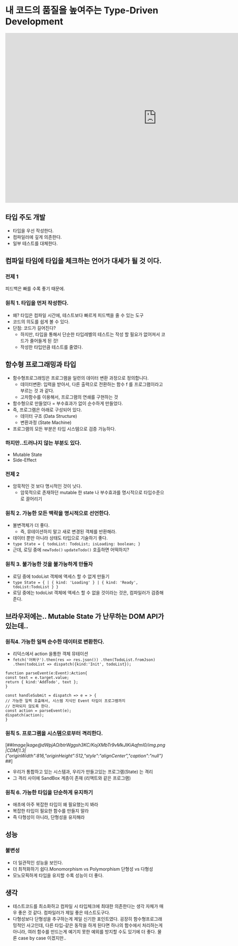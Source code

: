 # 내 코드의 품질을 높여주는 Type-Driven Development

<iframe src="https://www.youtube.com/embed/M3pMCZqPvzI" width="950" height="534" frameborder="0" allowfullscreen=""></iframe>

## 타입 주도 개발

- 타입을 우선 작성한다.
- 컴파일러에 깊게 의존한다.
- 일부 테스트를 대체한다.

## 컴파일 타임에 타입을 체크하는 언어가 대세가 될 것 이다.

### 전제 1

피드백은 빠를 수록 좋기 때문에.

### 원칙 1. 타입을 먼저 작성한다.

- 왜? 타입은 컴파일 시간에, 테스트보다 빠르게 피드백을 줄 수 있는 도구
- 코드의 의도를 쉽게 볼 수 있다.
- 단점: 코드가 길어진다?
  - 하지만, 타입을 통해서 단순한 타입레벨의 테스트는 작성 할 필요가 없어져서 코드가 줄어들게 된 것!
  - 작성한 타입만큼 테스트를 줄였다.

## 함수형 프로그래밍과 타입

- 함수형프로그래밍은 프로그램을 일련의 데이터 변환 과정으로 정의합니다.
  - 데이터변환: 입력을 받아서, 다른 출력으로 전환하는 함수 f 를 프로그램이라고 부르는 것 과 같다.
  - 고차함수를 이용해서, 프로그램의 연쇄를 구현하는 것
- 함수형으로 만들었다 = 부수효과가 없이 순수하게 만들었다.
- 즉, 프로그램은 아래로 구성되어 있다.
  - 데이터 구조 (Data Structure)
  - 변환과정 (State Machine)
- 프로그램의 모든 부분은 타입 시스템으로 검증 가능하다.

### 하지만..드러나지 않는 부분도 있다.

- Mutable State
- Side-Effect

### 전제 2

- 암묵적인 것 보다 명시적인 것이 낫다.
  - 암묵적으로 존재하던 mutable 한 state 나 부수효과를 명시적으로 타입수준으로 끌어리기

### 원칙 2. 가능한 모든 맥락을 명시적으로 선언한다.

- 불변객체가 더 좋다.
  - 즉, 뮤테이션하지 말고 새로 변경된 객체를 반환해라.
- 데이터 뿐만 아니라 상태도 타입으로 기술하기 좋다.
- `type State = { todoList: TodoList; isLoading: boolean; }`
- 근데, 로딩 중에 `newTodo()` `updateTodo()` 호출하면 어떡하지?

### 원칙 3. 불가능한 것을 불가능하게 만들자

- 로딩 중에 todoList 객체에 액세스 할 수 없게 만들기
- `type State = { | { kind: 'Loading' } | { kind: 'Ready', tdoList:TodoList } }`
- 로딩 중에는 todoList 객체에 액세스 할 수 없을 것이라는 것은, 컴파일러가 검증해준다.

## 브라우저에는.. Mutable State 가 난무하는 DOM API가 있는데..

### 원칙4. 가능한 일찍 순수한 데이터로 변환한다.

- 리덕스에서 action 을통한 객체 뮤테이션
- `fetch('어쩌구').then(res => res.json()) .then(TodoList.fromJson) .then(todoList => dispatch({kind:'Init', todoList});`

```
function parseEvent(e:Event):Action{
const text = e.target.value;
return { kind:'AddTodo', text };
}

const handleSubmit = dispatch => e = > {
// 가능한 일찍 호출해서, 시스템 지식인 Event 타입이 프로그램까지
// 전파되지 않도록 한다.
const action = parseEvent(e);
dispatch(action);
}
```

### 원칙 5. 프로그램을 시스템으로부터 격리한다.

[##_Image|kage@dWpjAO/btrWggsh3KC/KojXMbTr9vMkJIKiAqfmI0/img.png|CDM|1.3|{"originWidth":816,"originHeight":512,"style":"alignCenter","caption":"null"}_##]

- 우리가 통합하고 있는 시스템과, 우리가 만들고있는 프로그램(State) 는 격리
- 그 격리 사이에 SandBox 계층이 존재 (리액트와 같은 프로그램)

### 원칙 6. 가능한 타입을 단순하게 유지하기

- 애초에 아주 복잡한 타입이 왜 필요했는지 봐라
- 복잡한 타입이 필요한 함수를 만들지 말라
- 즉 다형성이 아니라, 단형성을 유지해라

## 성능

### 불변성

- 더 일관적인 성능을 보인다.
- 더 최적화하기 쉽다.Monomorphism vs Polymorphism 단형성 vs 다형성
- 모노모픽하게 타입을 유지할 수록 성능이 더 좋다.

## 생각

- 테스트코드를 최소화하고 컴파일 시 타입체크에 최대한 의존한다는 생각 자체가 매우 좋은 것 같다. 컴파일러가 제일 좋은 테스트도구다.
- 다형성보다 단형성을 추구하는게 제일 신기한 포인트였다. 굉장히 함수형프로그래밍적인 사고인데, 다른 타입-같은 동작을 하게 된다면 하나의 함수에서 처리하는게 아니라, 여러 함수를 만드는게 예기치 못한 예외를 방지할 수도 있기에 더 좋다. 물론 case by case 이겠지만..
